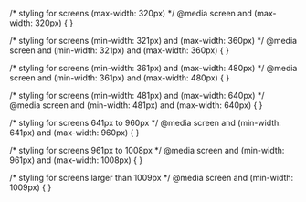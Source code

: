 <!-- <body class="page-template-default page page-id-33 wp-custom-logo theme-stoney-point woocommerce-js woocommerce-active" data-new-gr-c-s-check-loaded="14.1115.0" data-gr-ext-installed=""> -->


/*  styling for screens (max-width: 320px) */
@media screen and (max-width: 320px) { }

/*  styling for screens (min-width: 321px) and (max-width: 360px) */
@media screen and (min-width: 321px) and (max-width: 360px) { }

/*  styling for screens (min-width: 361px) and (max-width: 480px) */
@media screen and (min-width: 361px) and (max-width: 480px) { }

/*  styling for screens (min-width: 481px) and (max-width: 640px) */
@media screen and (min-width: 481px) and (max-width: 640px) { }

/* styling for screens 641px to 960px */
@media screen and (min-width: 641px) and (max-width: 960px) { }

/* styling for screens 961px to 1008px */
@media screen and (min-width: 961px) and (max-width: 1008px) { }

/*  styling for screens larger than 1009px */
@media screen and (min-width: 1009px) { }

